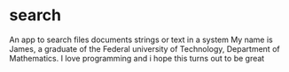 # search
An app to search files documents strings or text in a system
My name is James, a graduate of the Federal university of Technology, Department of Mathematics. I love programming and i hope this turns out to be great
